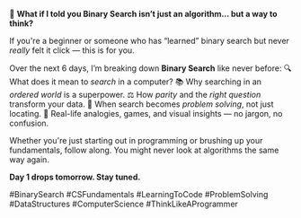 🚀 **What if I told you Binary Search isn’t just an algorithm… but a way to think?**

If you're a beginner or someone who has “learned” binary search but never *really* felt it click — this is for you.

Over the next 6 days, I’m breaking down **Binary Search** like never before:
🔍 What does it mean to *search* in a computer?
📚 Why searching in an *ordered world* is a superpower.
⚖️ How *parity* and the *right question* transform your data.
🧠 When search becomes *problem solving*, not just locating.
🎯 Real-life analogies, games, and visual insights — no jargon, no confusion.

Whether you're just starting out in programming or brushing up your fundamentals, follow along. You might never look at algorithms the same way again.

**Day 1 drops tomorrow. Stay tuned.**

\#BinarySearch #CSFundamentals #LearningToCode #ProblemSolving #DataStructures #ComputerScience #ThinkLikeAProgrammer
